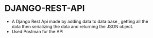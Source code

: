 # DJANGO-REST-API

* A Django Rest Api made by adding data to data base , getting all the data then serializing the data and returning the JSON object.
* Used Postman for the API 

